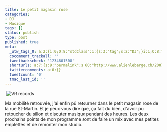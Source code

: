 ```yaml
---
title: Le petit magasin rose
categories:
- DJ
- Musique
tags: []
status: publish
type: post
published: true
meta:
  _utw_tags_0: a:2:{i:0;O:8:"stdClass":1:{s:3:"tag";s:2:"DJ";}i:1;O:8:"stdClass":1:{s:3:"tag";s:7:"Musique";}}
  cocomment_trackall: ''
  tweetbackscheck: '1234601508'
  shorturls: a:7:{s:9:"permalink";s:60:"http://www.alienlebarge.ch/2007/06/11/le-petit-magasin-rose/";s:7:"tinyurl";s:25:"http://tinyurl.com/bbfqw5";s:4:"isgd";s:17:"http://is.gd/ilBj";s:5:"bitly";s:18:"http://bit.ly/RyYc";s:5:"snipr";s:22:"http://snipr.com/ba975";s:5:"snurl";s:22:"http://snurl.com/ba975";s:7:"snipurl";s:24:"http://snipurl.com/ba975";}
  twittercomments: a:0:{}
  tweetcount: '0'
  tmac_last_id: ''
---
```

 <img src="https://dlgjp9x71cipk.cloudfront.net/2007/06/vr.png" alt="VR records" />

Ma mobilité retrouvée, j'ai enfin pû retourner dans le petit magasin rose de la rue St-Martin. Et je peux vous dire que, ça fait du bien, d'avoir pu retoucher du sillon et discuter musique pendant des heures. Les deux prochains points de mon programme sont de faire un mix avec mes petites emplettes et de remonter mon studio.
